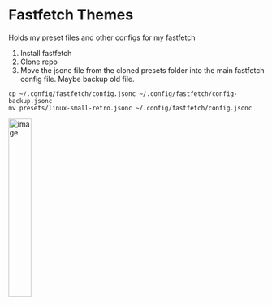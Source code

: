 # Fastfetch Themes

Holds my preset files and other configs for my fastfetch

1. Install fastfetch
2. Clone repo
3. Move the jsonc file from the cloned presets folder into the main fastfetch config file. Maybe backup old file.

```
cp ~/.config/fastfetch/config.jsonc ~/.config/fastfetch/config-backup.jsonc
mv presets/linux-small-retro.jsonc ~/.config/fastfetch/config.jsonc
```
<img src="https://github.com/user-attachments/assets/ccf5c911-ffc0-4883-ad16-abb19bb6a89e" alt="image" width=30%/>

